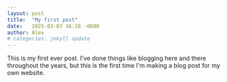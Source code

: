 ```yaml
---
layout: post
title:  "My first post"
date:   2025-03-07 16:26 -0600
author: Alex
# categories: jekyll update
---
```


This is my first ever post. I've done things like blogging here and there throughout the years, but this is the first time I'm making a blog post for my own website. 

<!-- Jekyll requires blog post files to be named according to the following format:

`YEAR-MONTH-DAY-title.MARKUP`
 -->

<!-- Jekyll also offers powerful support for code snippets:

{% highlight ruby %}
def print_hi(name)
  puts "Hi, #{name}"
end
print_hi('Tom')
#=> prints 'Hi, Tom' to STDOUT.
{% endhighlight %} -->
